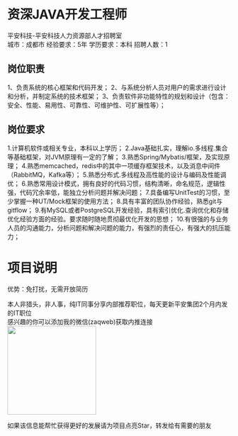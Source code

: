# 资深JAVA开发工程师
平安科技-平安科技人力资源部人才招聘室  
城市：成都市 经验要求：5年 学历要求：本科  招聘人数：1

## 岗位职责
1、负责系统的核心框架和代码开发；
   2、与系统分析人员对用户的需求进行设计和分析，并制定系统的技术框架；
   3、负责软件非功能特性的规划和设计（包含：安全、性能、易用性、可靠性、可维护性、可扩展性等）；

## 岗位要求
1.计算机软件或相关专业，本科以上学历；
   2.Java基础扎实，理解io.多线程.集合等基础框架，对JVM原理有一定的了解；
   3.熟悉Spring/Mybatis/框架，及实现原理；
   4.熟悉memcached，redis中的其中一项缓存框架技术，以及消息中间件（RabbitMQ，Kafka等）；
   5.熟悉分布式.多线程及高性能的设计与编码及性能调优；
   6.熟悉常用设计模式，拥有良好的代码习惯，结构清晰，命名规范，逻辑性强，代码冗余率低，能独立分析问题并解决问题；
   7.具备编写UnitTest的习惯，至少掌握一种UT/Mock框架的使用方法；
   8.具有丰富的团队协作经验，熟悉git与gitflow；
   9.有MySQL或者PostgreSQL开发经验，具有索引优化.查询优化和存储优化经验方面的经验。要求随时随地贯彻最优化开发的思想；
   10.有很强的与业务人员的沟通能力，分析问题和解决问题的能力，有强烈的责任心，有强大的抗压能力；

# 项目说明

优势：免打扰，无需开放简历

本人非猎头，非人事，纯IT同事分享内部推荐职位，每天更新平安集团2个月内发的IT职位  
感兴趣的你可以添加我的微信(zaqweb)获取内推连接  
<img src="https://github.com/zaqweb/PA-IT-JOBS/blob/master/WechatICode.jpeg"  height="200" width="200">

如果该信息能帮忙获得更好的发展请为项目点亮Star，转发给有需要的朋友




